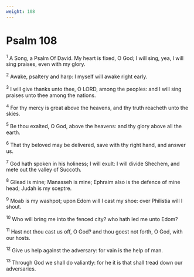 ```yaml
---
weight: 108
---
```


# Psalm 108

<sup>1</sup> A Song, a Psalm Of David. My heart is fixed, O God; I will sing, yea, I will sing praises, even with my glory. 

<sup>2</sup> Awake, psaltery and harp: I myself will awake right early. 

<sup>3</sup> I will give thanks unto thee, O LORD, among the peoples: and I will sing praises unto thee among the nations. 

<sup>4</sup> For thy mercy is great above the heavens, and thy truth reacheth unto the skies. 

<sup>5</sup> Be thou exalted, O God, above the heavens: and thy glory above all the earth. 

<sup>6</sup> That thy beloved may be delivered, save with thy right hand, and answer us. 

<sup>7</sup> God hath spoken in his holiness; I will exult: I will divide Shechem, and mete out the valley of Succoth. 

<sup>8</sup> Gilead is mine; Manasseh is mine; Ephraim also is the defence of mine head; Judah is my sceptre. 

<sup>9</sup> Moab is my washpot; upon Edom will I cast my shoe: over Philistia will I shout. 

<sup>10</sup> Who will bring me into the fenced city? who hath led me unto Edom? 

<sup>11</sup> Hast not thou cast us off, O God? and thou goest not forth, O God, with our hosts. 

<sup>12</sup> Give us help against the adversary: for vain is the help of man. 

<sup>13</sup> Through God we shall do valiantly: for he it is that shall tread down our adversaries. 


